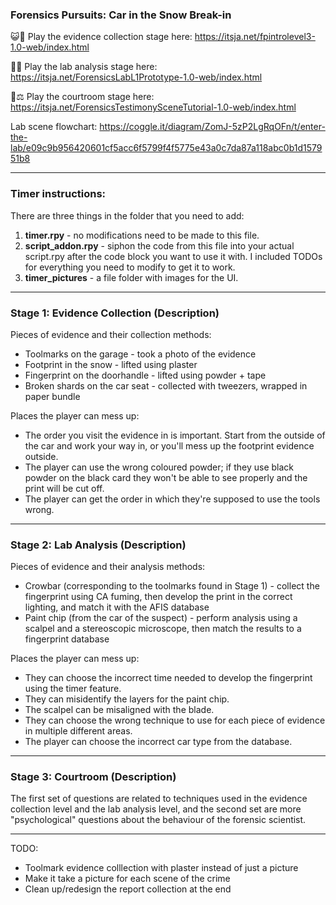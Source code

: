 ### Forensics Pursuits: Car in the Snow Break-in

😺🚨 Play the evidence collection stage here: https://itsja.net/fpintrolevel3-1.0-web/index.html

🔎🧪 Play the lab analysis stage here: https://itsja.net/ForensicsLabL1Prototype-1.0-web/index.html

📝⚖️ Play the courtroom stage here: https://itsja.net/ForensicsTestimonySceneTutorial-1.0-web/index.html


Lab scene flowchart: https://coggle.it/diagram/ZomJ-5zP2LgRqOFn/t/enter-the-lab/e09c9b956420601cf5acc6f5799f4f5775e43a0c7da87a118abc0b1d157951b8

---
### Timer instructions:
There are three things in the folder that you need to add:
1. **timer.rpy**  - no modifications need to be made to this file.
2. **script_addon.rpy** - siphon the code from this file into your actual script.rpy after the code block you want to use it with. I included TODOs for everything you need to modify to get it to work.
3. **timer_pictures** - a file folder with images for the UI.
---

### Stage 1: Evidence Collection (Description)
Pieces of evidence and their collection methods:
- Toolmarks on the garage - took a photo of the evidence
- Footprint in the snow - lifted using plaster
- Fingerprint on the doorhandle - lifted using powder + tape
- Broken shards on the car seat - collected with tweezers, wrapped in paper bundle

Places the player can mess up:
- The order you visit the evidence in is important. Start from the outside of the car and work your way in, or you'll mess up the footprint evidence outside.
- The player can use the wrong coloured powder; if they use black powder on the black card they won't be able to see properly and the print will be cut off.
- The player can get the order in which they're supposed to use the tools wrong.

---

### Stage 2: Lab Analysis (Description)
Pieces of evidence and their analysis methods:
- Crowbar (corresponding to the toolmarks found in Stage 1) - collect the fingerprint using CA fuming, then develop the print in the correct lighting, and match it with the AFIS database
- Paint chip (from the car of the suspect) - perform analysis using a scalpel and a stereoscopic microscope, then match the results to a fingerprint database

Places the player can mess up:
- They can choose the incorrect time needed to develop the fingerprint using the timer feature.
- They can misidentify the layers for the paint chip.
- The scalpel can be misaligned with the blade.
- They can choose the wrong technique to use for each piece of evidence in multiple different areas.
- The player can choose the incorrect car type from the database.

---

### Stage 3: Courtroom (Description)
The first set of questions are related to techniques used in the evidence collection level and the lab analysis level, and the second set are more "psychological" questions about the behaviour of the forensic scientist.

---

TODO:
- Toolmark evidence colllection with plaster instead of just a picture
- Make it take a picture for each scene of the crime
- Clean up/redesign the report collection at the end
